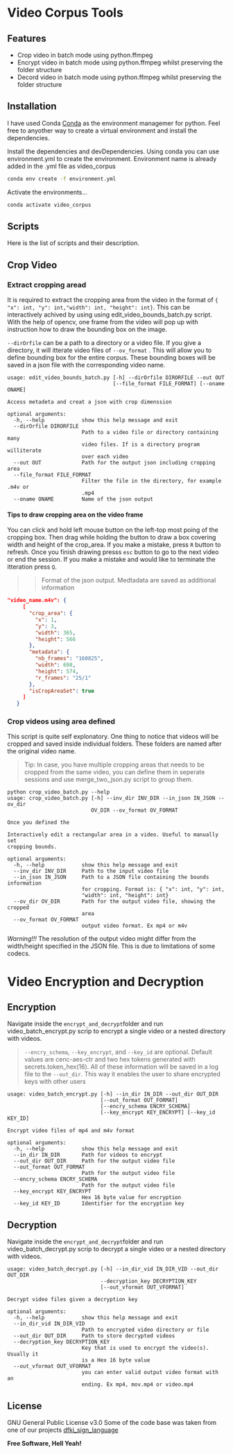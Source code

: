 # Video Corpus Tools

## Features

- Crop video in batch mode using python.ffmpeg
- Encrypt video in batch mode using python.ffmpeg whilst preserving the folder structure
- Decord video in batch mode using python.ffmpeg whilst preserving the folder structure


## Installation

I have used Conda [Conda](https://anaconda.org/) as the environment managemer for python. Feel free to anyother way to create a virtual environment and install the dependencies.

Install the dependencies and devDependencies.
Using conda you can use environment.yml to create the environment. Environment name is already added in the .yml file as video_corpus
```sh
conda env create -f environment.yml
```

Activate the environments...

```sh
conda activate video_corpus
```

## Scripts

Here is the list of scripts and their description.

## Crop Video

### Extract cropping aread
It is required to extract the cropping area from the video in the format of  `{ "x": int, "y": int,"width": int, "height": int}`. This can be interactively achived by using using edit_video_bounds_batch.py script. With the help of opencv, one frame from the video will pop up with instruction how to draw the bounding box on the image. 

 `--dirOrfile` can be a path to a directory or a video file. If you give a directory, it will itterate video files of `--ov_format` . This will allow you to define bounding box for the entire corpus. These bounding boxes will be saved in a json file with the corresponding video name.

```
usage: edit_video_bounds_batch.py [-h] --dirOrfile DIRORFILE --out OUT
                                  [--file_format FILE_FORMAT] [--oname ONAME]

Access metadeta and creat a json with crop dimenssion

optional arguments:
  -h, --help            show this help message and exit
  --dirOrfile DIRORFILE
                        Path to a video file or directory containing many
                        video files. If is a directory program williterate
                        over each video
  --out OUT             Path for the output json including cropping area
  --file_format FILE_FORMAT
                        Filter the file in the directory, for example .m4v or
                        .mp4
  --oname ONAME         Name of the json output
```

#### Tips to draw cropping area on the video frame 
You can click and hold left mouse button on the left-top most poing of the cropping box. Then drag while holding the button to draw a box covering width and height of the crop_area. If you make a mistake, press `R` button to refresh. Once you finish drawing presss `esc` button to go to the next video or end the session. If you make a mistake and would like to terminate the itteration press `Q`.


 
 >>Format of the json output. Medtadata are saved as additional information
 ```json
 "video_name.m4v": {
      [
        "crop_area": {
          "x": 1,
          "y": 3,
          "width": 365,
          "height": 566
        },
        "metadata": {
          "nb_frames": "160825",
          "width": 698,
          "height": 574,
          "r_frames": "25/1"
        },
        "isCropAreaSet": true
      ]
    }
 ```
### Crop videos using area defined 
This script is quite self explonatory. One thing to notice that videos will be cropped and saved inside individual folders. These folders are named after the original video name.
>Tip: In case, you have multiple cropping areas that needs to be cropped from the same video, you can define them in seperate sessions and use merge_two_json.py script to group them.
```
python crop_video_batch.py --help
usage: crop_video_batch.py [-h] --inv_dir INV_DIR --in_json IN_JSON --ov_dir
                           OV_DIR --ov_format OV_FORMAT

Once you defined the 

Interactively edit a rectangular area in a video. Useful to manually set
cropping bounds.

optional arguments:
  -h, --help            show this help message and exit
  --inv_dir INV_DIR     Path to the input video file
  --in_json IN_JSON     Path to a JSON file containing the bounds information
                        for cropping. Format is: { "x": int, "y": int,
                        "width": int, "height": int}
  --ov_dir OV_DIR       Path for the output video file, showing the cropped
                        area
  --ov_format OV_FORMAT
                        output video format. Ex mp4 or m4v
```

_Warning!!!_ The resolution of the output video might differ from the width/height specified in the JSON file. This is due to limitations of some codecs.



# Video Encryption and Decryption
## Encryption
Navigate inside the `encrypt_and_decrypt`folder and run video_batch_encrypt.py scrip to encrypt a single video or a nested directory with videos.
>`--encry_schema`, `--key_encrypt`, and `--key_id` are optional. Default values are cenc-aes-ctr and two hex tokens generated with secrets.token_hex(16). All of these information will be saved in a log file to the  `--out_dir`. This way it enables the user to share encrypted keys with other users 
```
usage: video_batch_encrypt.py [-h] --in_dir IN_DIR --out_dir OUT_DIR
                              [--out_format OUT_FORMAT]
                              [--encry_schema ENCRY_SCHEMA]
                              [--key_encrypt KEY_ENCRYPT] [--key_id KEY_ID]

Encrypt video files of mp4 and m4v format

optional arguments:
  -h, --help            show this help message and exit
  --in_dir IN_DIR       Path for videos to encrypt
  --out_dir OUT_DIR     Path for the output video file
  --out_format OUT_FORMAT
                        Path for the output video file
  --encry_schema ENCRY_SCHEMA
                        Path for the output video file
  --key_encrypt KEY_ENCRYPT
                        Hex 16 byte value for encryption
  --key_id KEY_ID       Identifier for the encryption key
```
## Decryption
Navigate inside the `encrypt_and_decrypt`folder and run video_batch_decrypt.py scrip to decrypt a single video or a nested directory with videos.
```
usage: video_batch_decrypt.py [-h] --in_dir_vid IN_DIR_VID --out_dir OUT_DIR
                              --decryption_key DECRYPTION_KEY
                              [--out_vformat OUT_VFORMAT]

Decrypt video files given a decryption key

optional arguments:
  -h, --help            show this help message and exit
  --in_dir_vid IN_DIR_VID
                        Path to encrypted video directory or file
  --out_dir OUT_DIR     Path to store decrypted videos
  --decryption_key DECRYPTION_KEY
                        Key that is used to encrypt the video(s). Usually it
                        is a Hex 16 byte value
  --out_vformat OUT_VFORMAT
                        you can enter valid output video format with an
                        ending. Ex mp4, mov.mp4 or video.mp4
```
## License

GNU General Public License v3.0
Some of the code base was taken from one of our projects
[dfki_sign_language][dfki_sign_language]

**Free Software, Hell Yeah!**

[//]: # (These are reference links used in the body of this note and get stripped out when the markdown processor does its job. There is no need to format nicely because it shouldn't be seen. Thanks SO - http://stackoverflow.com/questions/4823468/store-comments-in-markdown-syntax)

   [dfki_sign_language]: <https://github.com/Daksitha/VideoProcessingTools/tree/dev>
   
